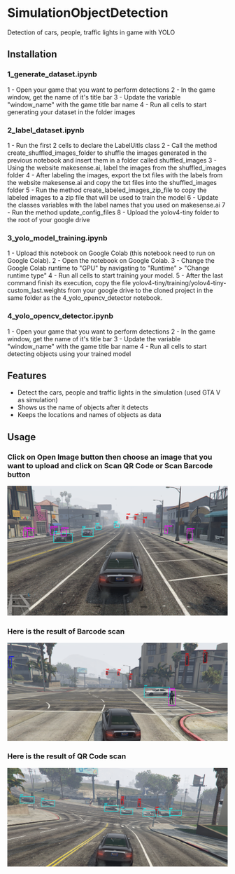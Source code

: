 # SimulationObjectDetection
Detection of cars, people, traffic lights in game with YOLO

## Installation

### 1_generate_dataset.ipynb
1 - Open your game that you want to perform detections
2 - In the game window, get the name of it's title bar
3 - Update the variable "window_name" with the game title bar name
4 - Run all cells to start generating your dataset in the folder images

### 2_label_dataset.ipynb
1 - Run the first 2 cells to declare the LabelUitls class
2 - Call the method create_shuffled_images_folder to shuffle the images generated in the previous notebook and insert them in a folder called shuffled_images
3 - Using the website makesense.ai, label the images from the shuffled_images folder
4 - After labeling the images, export the txt files with the labels from the website makesense.ai and copy the txt files into the shuffled_images folder
5 - Run the method create_labeled_images_zip_file to copy the labeled images to a zip file that will be used to train the model
6 - Update the classes variables with the label names that you used on makesense.ai
7 - Run the method update_config_files
8 - Upload the yolov4-tiny folder to the root of your google drive

### 3_yolo_model_training.ipynb
1 - Upload this notebook on Google Colab (this notebook need to run on Google Colab).
2 - Open the notebook on Google Colab.
3 - Change the Google Colab runtime to "GPU" by navigating to "Runtime" > "Change runtime type"
4 - Run all cells to start training your model.
5 - After the last command finish its execution, copy the file yolov4-tiny/training/yolov4-tiny-custom_last.weights from your google drive to the cloned project in the same folder as the 4_yolo_opencv_detector notebook.

### 4_yolo_opencv_detector.ipynb
1 - Open your game that you want to perform detections
2 - In the game window, get the name of it's title bar
3 - Update the variable "window_name" with the game title bar name
4 - Run all cells to start detecting objects using your trained model

## Features

- Detect the cars, people and traffic lights in the simulation (used GTA V as simulation)
- Shows us the name of objects after it detects
- Keeps the locations and names of objects as data


## Usage

### Click on Open Image button then choose an image that you want to upload and click on Scan QR Code or Scan Barcode button
![Click on Open Image button then choose an image that you want to upload and click on Scan QR Code or Scan Barcode button](/Screenshots/1.png?raw=true "Click on Open Image button then choose an image that you want to upload and click on Scan QR Code or Scan Barcode button")

### Here is the result of Barcode scan
![Here is the result of Barcode scan](/Screenshots/2.png?raw=true "Here is the result of Barcode scan")

### Here is the result of QR Code scan
![Here is the result of QR Code scan](/Screenshots/3.png?raw=true "Here is the result of QR Code scan")

